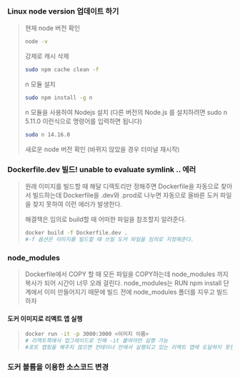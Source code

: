 ### Linux node version 업데이트 하기

> 현재 node 버전 확인
>
> ```bash
> node -v
> ```
>
> 강제로 캐시 삭제
>
> ```bash
> sudo npm cache clean -f
> ```
>
> n 모듈 설치
>
> ```bash
> sudo npm install -g n
> ```
>
> n 모듈을 사용하여 Nodejs 설치 (다른 버전의 Node.js 를 설치하려면 sudo n 5.11.0 이런식으로 명령어를 입력하면 됩니다)
>
> ```bash
> sudo n 14.16.0
> ```
>
> 새로운 node 버전 확인 (바뀌지 않았을 경우 터미널 재시작)



### Dockerfile.dev 빌드! unable to evaluate symlink .. 에러

> 원래 이미지를 빌드할 때 해달 디렉토리만 정해주면 Dockerfile을 자동으로 찾아서 빌드하는데 Dockerfile을 .dev와 .prod로 나누면 자동으로 올바른 도커 파일을 찾지 못하여 이런 에러가 발생한다.
>
> 해결책은 임의로 build할 때 어떠한 파일을 참조할지 알려준다.
>
> ```bash
> docker build -f Dockerfile.dev .
> #-f 옵션은 이미지를 빌드할 때 쓰일 도커 파일을 임의로 지정해준다.
> ```



### node_modules

> Dockerfile에서 COPY 할 때 모든 파일을 COPY하는데  node_modules 까지 복사가 되어 시간이 너무 오래 걸린다. node_modules는 RUN npm install 단계에서 이미 만들어지기 때문에 빌드 전에 node_modules 폴더를 지우고 빌드하자



#### 도커 이미지로 리액트 앱 실행

> ```bash
> docker run -it -p 3000:3000 <이미지 이름>
> # 리액트쪽에서 업그레이드로 인해 -it 붙여야만 실행 가능
> #포트 맵핑을 해주지 않으면 컨테이너 안에서 실행되고 있는 리액트 앱에 도달하지 못한다.
> ```



### 도커 볼륨을 이용한 소스코드 변경

